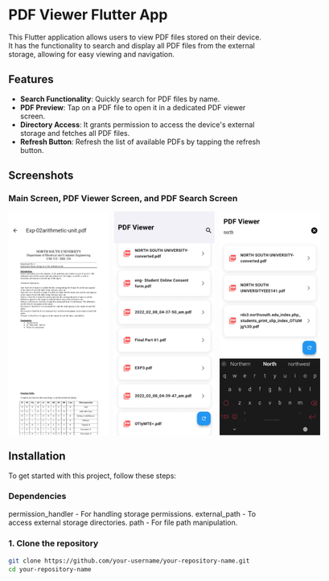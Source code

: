 # PDF Viewer Flutter App

This Flutter application allows users to view PDF files stored on their device. It has the functionality to search and display all PDF files from the external storage, allowing for easy viewing and navigation.

## Features

- **Search Functionality**: Quickly search for PDF files by name.
- **PDF Preview**: Tap on a PDF file to open it in a dedicated PDF viewer screen.
- **Directory Access**: It grants permission to access the device's external storage and fetches all PDF files.
- **Refresh Button**: Refresh the list of available PDFs by tapping the refresh button.

## Screenshots

### Main Screen, PDF Viewer Screen, and PDF Search Screen

<div style="display: flex; justify-content: space-between; align-items: center;">
  <img src="assets/img1.jpg" width="200"  alt="Main Screen" style="margin-right: 10px;" />
  <img src="assets/img2.jpg" width="200"  alt="PDF Viewer" style="margin-right: 10px;" />
  <img src="assets/img3.jpg" width="200"  alt="PDF Search Screen" />
</div>


## Installation

To get started with this project, follow these steps:

### Dependencies
permission_handler - For handling storage permissions.
external_path - To access external storage directories.
path - For file path manipulation.

### 1. Clone the repository
```bash
git clone https://github.com/your-username/your-repository-name.git
cd your-repository-name


